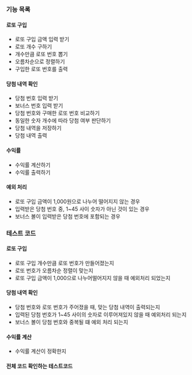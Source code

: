 ### 기능 목록
#### 로또 구입
- 로또 구입 금액 입력 받기
- 로또 개수 구하기
- 개수만큼 로또 번호 뽑기
- 오름차순으로 정렬하기
- 구입한 로또 번호를 출력

#### 당첨 내역 확인
- 당첨 번호 입력 받기
- 보너스 번호 입력 받기 
- 당첨 번호와 구매한 로또 번호 비교하기
- 동일한 숫자 개수에 따라 당첨 여부 판단하기
- 당첨 내역을 저장하기
- 당첨 내역 출력

#### 수익률
- 수익률 계산하기
- 수익률 출력하기

#### 예외 처리
- 로또 구입 금액이 1,000원으로 나누어 떨어지지 않는 경우
- 입력받은 당첨 번호 중, 1~45 사이 숫자가 아닌 것이 있는 경우
- 보너스 볼이 입력받은 당첨 번호에 포함되는 경우

### 테스트 코드
#### 로또 구입
- 로또 구입 개수만큼 로또 번호가 만들어졌는지
- 로또 번호가 오름차순 정렬이 맞는지
- 로또 구입 금액이 1,000으로 나누어떨어지지 않을 때 예외처리 되었는지

#### 당첨 내역 확인
- 당첨 번호와 로또 번호가 주어졌을 때, 맞는 당첨 내역이 출력되는지
- 입력된 당첨 번호가 1~45 사이의 숫자로 이루어져있지 않을 때 예외처리 되는지
- 보너스 볼이 당첨 번호와 중복될 떄 예외 처리 되는지

#### 수익률 계산
- 수익률 계산이 정확한지

#### 전체 코드 확인하는 테스트코드